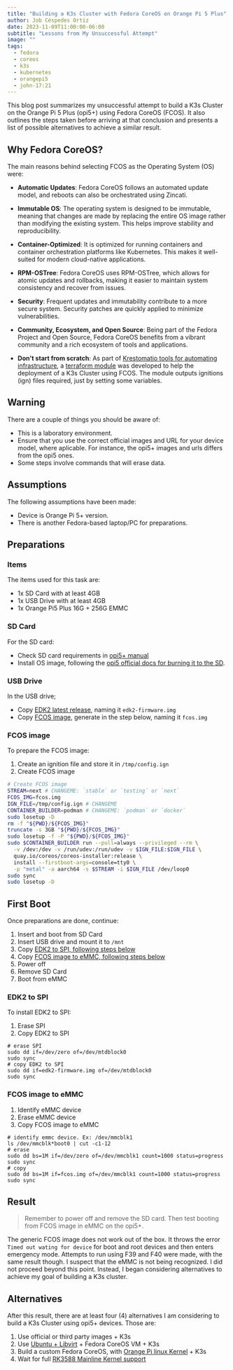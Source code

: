 ```yaml
---
title: "Building a K3s Cluster with Fedora CoreOS on Orange Pi 5 Plus"
author: Job Céspedes Ortiz
date: 2023-11-09T11:00:00-06:00
subtitle: "Lessons from My Unsuccessful Attempt"
image: ""
tags:
  - fedora
  - coreos
  - k3s
  - kubernetes
  - orangepi5
  - john-17:21
---
```

This blog post summarizes my unsuccessful attempt to build a K3s Cluster on the Orange Pi 5 Plus (opi5+) using Fedora CoreOS (FCOS). It also outlines the steps taken before arriving at that conclusion and presents a list of possible alternatives to achieve a similar result.

## Why Fedora CoreOS?
The main reasons behind selecting FCOS as the Operating System (OS) were:

- **Automatic Updates**: Fedora CoreOS follows an automated update model, and reboots can also be orchestrated using Zincati.

- **Immutable OS**: The operating system is designed to be immutable, meaning that changes are made by replacing the entire OS image rather than modifying the existing system. This helps improve stability and reproducibility.

- **Container-Optimized**: It is optimized for running containers and container orchestration platforms like Kubernetes. This makes it well-suited for modern cloud-native applications.

- **RPM-OSTree**: Fedora CoreOS uses RPM-OSTree, which allows for atomic updates and rollbacks, making it easier to maintain system consistency and recover from issues.

- **Security**: Frequent updates and immutability contribute to a more secure system. Security patches are quickly applied to minimize vulnerabilities.

- **Community, Ecosystem, and Open Source**: Being part of the Fedora Project and Open Source, Fedora CoreOS benefits from a vibrant community and a rich ecosystem of tools and applications.

- **Don't start from scratch**: As part of [Krestomatio tools for automating infrastructure](https://krestomatio.com/), a [terraform module](https://registry.terraform.io/modules/krestomatio/butane-snippets/ct/latest/submodules/k3s) was developed to help the deployment of a K3s Cluster using FCOS. The module outputs ignitions (ign) files required, just by setting some variables.

## Warning
There are a couple of things you should be aware of:
- This is a laboratory environment.
- Ensure that you use the correct official images and URL for your device model, where aplicable. For instance, the opi5+ images and urls differs from the opi5 ones.
- Some steps involve commands that will erase data.

## Assumptions
The following assumptions have been made:

- Device is Orange Pi 5+ version.
- There is another Fedora-based laptop/PC for preparations.

## Preparations
###  Items
The items used for this task are:
- 1x SD Card with at least 4GB
- 1x USB Drive with at least 4GB
- 1x Orange Pi5 Plus 16G + 256G EMMC

### SD Card
For the SD card:
- Check SD card requirements in [opi5+ manual](http://www.orangepi.org/)
- Install OS image, following the [opi5 official docs for burning it to the SD](http://www.orangepi.org/).

### USB Drive
In the USB drive;
- Copy [EDK2 latest release](https://github.com/edk2-porting/edk2-rk3588/releases), naming it `edk2-firmware.img`
- Copy [FCOS image](#fcos-image), generate in the step below, naming it `fcos.img`

### FCOS image
To prepare the FCOS image:
1. Create an ignition file and store it in `/tmp/config.ign`
2. Create FCOS image

```bash
# Create FCOS image
STREAM=next # CHANGEME: `stable` or `testing` or `next`
FCOS_IMG=fcos.img
IGN_FILE=/tmp/config.ign # CHANGEME
CONTAINER_BUILDER=podman # CHANGEME: `podman` or `docker`
sudo losetup -D
rm -f "${PWD}/${FCOS_IMG}"
truncate -s 3GB "${PWD}/${FCOS_IMG}"
sudo losetup -f -P "${PWD}/${FCOS_IMG}"
sudo $CONTAINER_BUILDER run --pull=always --privileged --rm \
  -v /dev:/dev -v /run/udev:/run/udev -v $IGN_FILE:$IGN_FILE \
  quay.io/coreos/coreos-installer:release \
  install --firstboot-args=console=tty0 \
  -p "metal" -a aarch64 -s $STREAM -i $IGN_FILE /dev/loop0
sudo sync
sudo losetup -D
```

## First Boot
Once preparations are done, continue:
1. Insert and boot from SD Card
2. Insert USB drive and mount it to `/mnt`
3. Copy [EDK2 to SPI, following steps below](#edk2-to-spi)
4. Copy [FCOS image to eMMC, following steps below](#fcos-image-to-emmc)
5. Power off
6. Remove SD Card
7. Boot from eMMC

### EDK2 to SPI
To install EDK2 to SPI:
1. Erase SPI
2. Copy EDK2 to SPI
```
# erase SPI
sudo dd if=/dev/zero of=/dev/mtdblock0
sudo sync
# copy EDK2 to SPI
sudo dd if=edk2-firmware.img of=/dev/mtdblock0
sudo sync
```

### FCOS image to eMMC
1. Identify eMMC device
2. Erase eMMC device
3. Copy FCOS image to eMMC
```
# identify emmc device. Ex: /dev/mmcblk1
ls /dev/mmcblk*boot0 | cut -c1-12
# erase
sudo dd bs=1M if=/dev/zero of=/dev/mmcblk1 count=1000 status=progress
sudo sync
# copy
sudo dd bs=1M if=fcos.img of=/dev/mmcblk1 count=1000 status=progress
sudo sync
```
## Result
>Remember to power off and remove the SD card. Then test booting from FCOS image in eMMC on the opi5+.

The generic FCOS image does not work out of the box. It throws the error `Timed out wating for device` for boot and root devices and then enters emergency mode. Attempts to run using F39 and F40 were made, with the same result though. I suspect that the eMMC is not being recognized. I did not proceed beyond this point. Instead, I began considering alternatives to achieve my goal of building a K3s cluster.

## Alternatives
After this result, there are at least four (4) alternatives I am considering to build a K3s Cluster using opi5+ devices. Those are:
1. Use official or third party images + K3s
2. Use [Ubuntu + Libvirt](https://github.com/Joshua-Riek/ubuntu-rockchip#installation) + Fedora CoreOS VM + K3s
3. Build a custom Fedora CoreOS, with [Orange Pi linux Kernel](https://github.com/orangepi-xunlong/linux-orangepi) + K3s
4. Wait for full [RK3588 Mainline Kernel support](https://gitlab.collabora.com/hardware-enablement/rockchip-3588/notes-for-rockchip-3588/-/blob/main/mainline-status.md)
